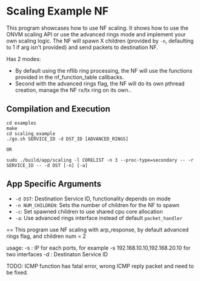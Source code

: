 Scaling Example NF
==
This program showcases how to use NF scaling. It shows how to use the ONVM scaling API or use the advanced rings mode and implement your own scaling logic.
The NF will spawn X children (provided by `-n`, defaulting to 1 if arg isn't provided) and send packets to destination NF.    

Has 2 modes:

 - By default using the nflib ring processing, the NF will use the functions provided in the nf_function_table callbacks.
 - Second with the advanced rings flag, the NF will do its own pthread creation, manage the NF rx/tx ring on its own..

Compilation and Execution
--
```
cd examples
make
cd scaling_example
./go.sh SERVICE_ID -d DST_ID [ADVANCED_RINGS]

OR

sudo ./build/app/scaling -l CORELIST -n 3 --proc-type=secondary -- -r SERVICE_ID -- -d DST [-n] [-a]
```

App Specific Arguments
--
  - `-d DST`: Destination Service ID, functionality depends on mode
  - `-n NUM_CHILDREN`: Sets the number of children for the NF to spawn
  - `-c`: Set spawned children to use shared cpu core allocation
  - `-a`: Use advanced rings interface instead of default `packet_handler`

==
This program use NF scaling with arp_response, by default advanced rings flag, and children num = 2

usage:
-s : IP for each ports, for example -s 192.168.10.10,192.168.20.10 for two interfaces
-d : Destinaton Service ID

TODO:
ICMP function has fatal error, wrong ICMP reply packet and need to be fixed.
